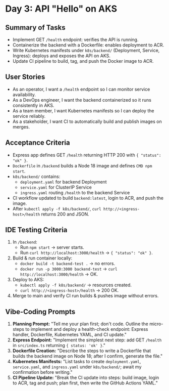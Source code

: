 # Day 3: API "Hello" on AKS

## Summary of Tasks
- Implement GET `/health` endpoint: verifies the API is running.
- Containerize the backend with a Dockerfile: enables deployment to ACR.  
- Write Kubernetes manifests under `k8s/backend/` (Deployment, Service, Ingress): deploys and exposes the API on AKS.  
- Update CI pipeline to build, tag, and push the Docker image to ACR.

## User Stories
- As an operator, I want a `/health` endpoint so I can monitor service availability.
- As a DevOps engineer, I want the backend containerized so it runs consistently in AKS.
- As a team member, I want Kubernetes manifests so I can deploy the service reliably.
- As a stakeholder, I want CI to automatically build and publish images on merges.

## Acceptance Criteria
- Express app defines GET `/health` returning HTTP 200 with `{ "status": "ok" }`.
- `Dockerfile` in `/backend` builds a Node 18 image and defines `CMD npm start`.
- `k8s/backend/` contains:
  - `deployment.yaml` for backend Deployment
  - `service.yaml` for ClusterIP Service
  - `ingress.yaml` routing `/health` to the backend Service
- CI workflow updated to build `backend:latest`, login to ACR, and push the image.
- After `kubectl apply -f k8s/backend/`, `curl http://<ingress-host>/health` returns 200 and JSON.

## IDE Testing Criteria
1. In `/backend`:
   - Run `npm start` → server starts.
   - Run `curl http://localhost:3000/health` → `{ "status": "ok" }`.
2. Build & run container locally:
   - `docker build -t backend-test .` → no errors.
   - `docker run -p 3000:3000 backend-test` → `curl http://localhost:3000/health` → OK.
3. Deploy to AKS:
   - `kubectl apply -f k8s/backend/` → resources created.
   - `curl http://<ingress-host>/health` → 200 OK.
4. Merge to main and verify CI run builds & pushes image without errors.

## Vibe-Coding Prompts
1. **Planning Prompt:**
   "Tell me your plan first; don't code. Outline the micro-steps to implement and deploy a health-check endpoint: Express handler, Dockerfile, Kubernetes YAML, and CI update."
2. **Express Endpoint:**
   "Implement the simplest next step: add GET `/health` in `src/index.ts` returning `{ status: 'ok' }`."
3. **Dockerfile Creation:**
   "Describe the steps to write a Dockerfile that builds the backend image on Node 18; after I confirm, generate the file."
4. **Kubernetes Manifests:**
   "List tasks to create `deployment.yaml`, `service.yaml`, and `ingress.yaml` under `k8s/backend/`; await my confirmation before writing."
5. **CI Pipeline Update:**
   "Break the CI update into steps: build image, login to ACR, tag and push; plan first, then write the GitHub Actions YAML." 